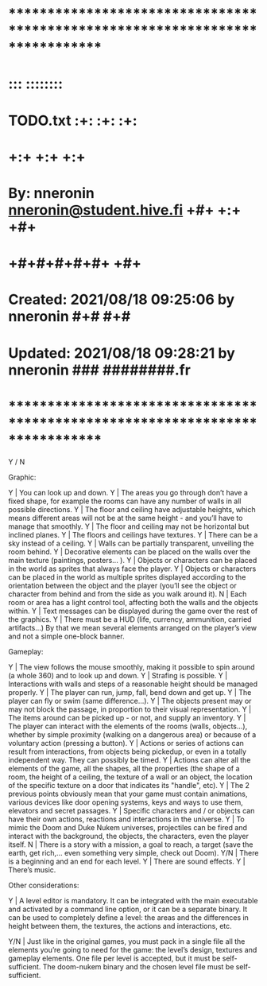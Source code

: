 # **************************************************************************** #
#                                                                              #
#                                                         :::      ::::::::    #
#    TODO.txt                                           :+:      :+:    :+:    #
#                                                     +:+ +:+         +:+      #
#    By: nneronin <nneronin@student.hive.fi>        +#+  +:+       +#+         #
#                                                 +#+#+#+#+#+   +#+            #
#    Created: 2021/08/18 09:25:06 by nneronin          #+#    #+#              #
#    Updated: 2021/08/18 09:28:21 by nneronin         ###   ########.fr        #
#                                                                              #
# **************************************************************************** #

Y / N

Graphic:

Y	|	You can look up and down.
Y	|	The areas you go through don’t have a fixed shape, for example the rooms can have any number of walls in all possible directions.
Y	|	The floor and ceiling have adjustable heights, which means different areas will not be at the same height - and you’ll have to manage that smoothly.
Y	|	The floor and ceiling may not be horizontal but inclined planes.
Y	|	The floors and ceilings have textures.
Y	|	There can be a sky instead of a ceiling.
Y	|	Walls can be partially transparent, unveiling the room behind.
Y	|	Decorative elements can be placed on the walls over the main texture (paintings, posters... ).
Y	|	Objects or characters can be placed in the world as sprites that always face the player.
Y	|	Objects or characters can be placed in the world as multiple sprites displayed according to the orientation between the object and the player (you’ll see the object or character from behind and from the side as you walk around it).
N	|	Each room or area has a light control tool, affecting both the walls and the objects within.
Y	|	Text messages can be displayed during the game over the rest of the graphics.
Y	|	There must be a HUD (life, currency, ammunition, carried artifacts...) By that we mean several elements arranged on the player’s view and not a simple one-block banner.

Gameplay:

Y	|	The view follows the mouse smoothly, making it possible to spin around (a whole 360) and to look up and down.
Y	|	Strafing is possible.
Y	|	Interactions with walls and steps of a reasonable height should be managed properly.
Y	|	The player can run, jump, fall, bend down and get up.
Y	|	The player can fly or swim (same difference...).
Y	|	The objects present may or may not block the passage, in proportion to their visual representation.
Y	|	The items around can be picked up - or not, and supply an inventory.
Y	|	The player can interact with the elements of the rooms (walls, objects...), whether by simple proximity (walking on a dangerous area) or because of a voluntary action (pressing a button).
Y	|	Actions or series of actions can result from interactions, from objects being pickedup, or even in a totally independent way. They can possibly be timed.
Y	|	Actions can alter all the elements of the game, all the shapes, all the properties (the shape of a room, the height of a ceiling, the texture of a wall or an object, the location of the specific texture on a door that indicates its "handle", etc).
Y	|	The 2 previous points obviously mean that your game must contain animations, various devices like door opening systems, keys and ways to use them, elevators and secret passages.
Y	|	Specific characters and / or objects can have their own actions, reactions and interactions in the universe.
Y	|	To mimic the Doom and Duke Nukem universes, projectiles can be fired and interact with the background, the objects, the characters, even the player itself.
N	|	There is a story with a mission, a goal to reach, a target (save the earth, get rich,... even something very simple, check out Doom).
Y/N |	There is a beginning and an end for each level.
Y 	|	There are sound effects.
Y 	|	There’s music.

Other considerations:

Y	|	A level editor is mandatory. It can be integrated with the main executable and
		activated by a command line option, or it can be a separate binary. It can be used
		to completely define a level: the areas and the differences in height between them,
		the textures, the actions and interactions, etc.

Y/N	|	Just like in the original games, you must pack in a single file all the elements you’re
		going to need for the game: the level’s design, textures and gameplay elements.
		One file per level is accepted, but it must be self-sufficient. The doom-nukem binary
		and the chosen level file must be self-sufficient.
